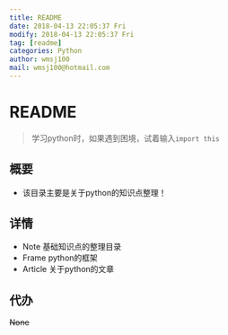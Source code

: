 ```yaml
---
title: README
date: 2018-04-13 22:05:37 Fri
modify: 2018-04-13 22:05:37 Fri
tag: [readme]
categories: Python
author: wmsj100
mail: wmsj100@hotmail.com
---
```


# README
> 学习python时，如果遇到困境，试着输入`import this`

## 概要
- 该目录主要是关于python的知识点整理！

## 详情
- Note 基础知识点的整理目录
- Frame python的框架
- Article 关于python的文章

## 代办
~~None~~
